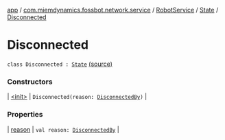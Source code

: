 [app](../../../../index.md) / [com.miemdynamics.fossbot.network.service](../../../index.md) / [RobotService](../../index.md) / [State](../index.md) / [Disconnected](./index.md)

# Disconnected

`class Disconnected : `[`State`](../index.md) [(source)](https://github.com/binyot/fossbot/tree/master/app/src/main/java/com/miemdynamics/fossbot/network/service/RobotService.kt#L50)

### Constructors

| [&lt;init&gt;](-init-.md) | `Disconnected(reason: `[`DisconnectedBy`](../../-disconnected-by/index.md)`)` |

### Properties

| [reason](reason.md) | `val reason: `[`DisconnectedBy`](../../-disconnected-by/index.md) |

